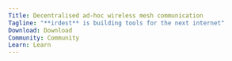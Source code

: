 ```yaml
---
Title: Decentralised ad-hoc wireless mesh communication
Tagline: "**irdest** is building tools for the next internet"
Download: Download
Community: Community
Learn: Learn
---
```


